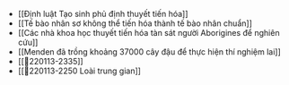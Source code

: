 - [[Định luật Tạo sinh phủ định thuyết tiến hóa]]
- [[Tế bào nhân sơ không thể tiến hóa thành tế bào nhân chuẩn]]
- [[Các nhà khoa học thuyết tiến hóa tàn sát người Aborigines để nghiên cứu]]
- [[Menden đã trồng khoảng 37000 cây đậu để thực hiện thí nghiệm lai]]
- [[💬220113-2335]]
- [[💬220113-2250 Loài trung gian]]
